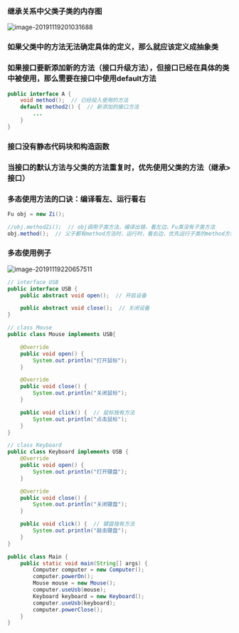 ### 继承关系中父类子类的内存图

![image-20191119201031688](https://github.com/tomkiin/tomkiin.github.io/tree/master/assets/images/image-20191119201031688.png)



### 如果父类中的方法无法确定具体的定义，那么就应该定义成抽象类



### 如果接口要新添加新的方法（接口升级方法），但接口已经在具体的类中被使用，那么需要在接口中使用default方法

```java
public interface A {
    void method();  // 已经投入使用的方法
    default method2() {  // 新添加的接口方法
        ...
    }
}
```



### 接口没有静态代码块和构造函数



### 当接口的默认方法与父类的方法重复时，优先使用父类的方法（继承>接口）



### 多态使用方法的口诀：编译看左、运行看右

```java
Fu obj = new Zi();

//obj.methodZi();  // obj调用子类方法，编译出错，看左边，Fu类没有子类方法
obj.method();  // 父子都有method方法时，运行时，看右边，优先运行子类的method方法
```



### 多态使用例子

![image-20191119220657511](https://github.com/tomkiin/tomkiin.github.io/tree/master/assets/images/image-20191119220657511.png)

```java
// interface USB
public interface USB {
    public abstract void open();  // 开启设备

    public abstract void close();  // 关闭设备
}

```

```java
// class Mouse
public class Mouse implements USB{

    @Override
    public void open() {
        System.out.println("打开鼠标");
    }

    @Override
    public void close() {
        System.out.println("关闭鼠标");
    }

    public void click() {  // 鼠标独有方法
        System.out.println("点击鼠标");
    }
}

```

```java
// class Keyboard
public class Keyboard implements USB {
    @Override
    public void open() {
        System.out.println("打开键盘");
    }

    @Override
    public void close() {
        System.out.println("关闭键盘");
    }

    public void click() {  // 键盘独有方法
        System.out.println("敲击键盘");
    }
}

```

```java
public class Main {
    public static void main(String[] args) {
        Computer computer = new Computer();
        computer.powerOn();
        Mouse mouse = new Mouse();
        computer.useUsb(mouse);
        Keyboard keyboard = new Keyboard();
        computer.useUsb(keyboard);
        computer.powerClose();
    }
}

```

